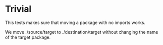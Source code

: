 # Trivial

This tests makes sure that moving a package with no imports works.

We move ./source/target to ./destination/target without changing the name of the target package.